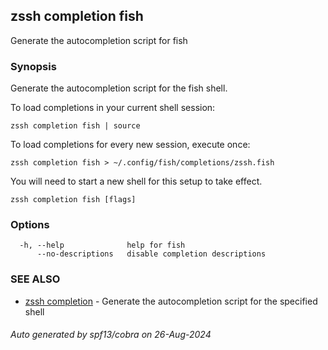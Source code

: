 ## zssh completion fish

Generate the autocompletion script for fish

### Synopsis

Generate the autocompletion script for the fish shell.

To load completions in your current shell session:

	zssh completion fish | source

To load completions for every new session, execute once:

	zssh completion fish > ~/.config/fish/completions/zssh.fish

You will need to start a new shell for this setup to take effect.


```
zssh completion fish [flags]
```

### Options

```
  -h, --help              help for fish
      --no-descriptions   disable completion descriptions
```

### SEE ALSO

* [zssh completion](../completion.md)	 - Generate the autocompletion script for the specified shell

###### Auto generated by spf13/cobra on 26-Aug-2024

